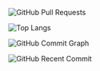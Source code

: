 ![GitHub Pull Requests](https://github-readme-stats.vercel.app/api?username=evgeniimatveev&show_icons=true&theme=blueberry&include_all_commits=true&count_private=true)


![Top Langs](https://github-readme-stats.vercel.app/api/top-langs/?username=evgeniimatveev&layout=compact&theme=blueberry)

![GitHub Commit Graph](https://github-profile-summary-cards.vercel.app/api/cards/commit-per-day?username=evgeniimatveev&theme=blueberry)

![GitHub Recent Commit](https://github-profile-summary-cards.vercel.app/api/cards/recent-commit?username=evgeniimatveev&theme=blueberry)
